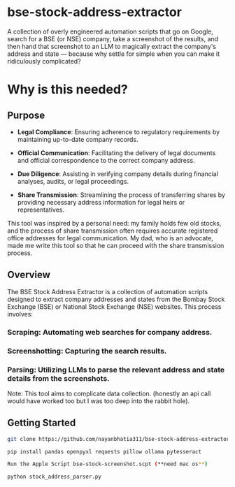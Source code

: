 # bse-stock-address-extractor
 A collection of overly engineered automation scripts that go on Google, search for a BSE (or NSE) company, take a screenshot of the results, and then hand that screenshot to an LLM to magically extract the company's address and state — because why settle for simple when you can make it ridiculously complicated?

# Why is this needed?
## Purpose

- **Legal Compliance**: Ensuring adherence to regulatory requirements by maintaining up-to-date company records.

- **Official Communication**: Facilitating the delivery of legal documents and official correspondence to the correct company address.

- **Due Diligence**: Assisting in verifying company details during financial analyses, audits, or legal proceedings.

- **Share Transmission**: Streamlining the process of transferring shares by providing necessary address information for legal heirs or representatives.


This tool was inspired by a personal need: my family holds few old stocks, and the process of share transmission often requires accurate registered office addresses for legal communication. My dad, who is an advocate, made me write this tool so that he can proceed with the share transmission process.


## Overview
The BSE Stock Address Extractor is a collection of automation scripts designed to extract company addresses and states from the Bombay Stock Exchange (BSE) or National Stock Exchange (NSE) websites. This process involves:

### Scraping: Automating web searches for company address.
### Screenshotting: Capturing the search results.
### Parsing: Utilizing LLMs to parse the relevant address and state details from the screenshots.

Note: This tool aims to complicate data collection. (honestly an api call would have worked too but I was too deep into the rabbit hole).

## Getting Started

```bash
git clone https://github.com/nayanbhatia311/bse-stock-address-extractor.git 

pip install pandas openpyxl requests pillow ollama pytesseract 

Run the Apple Script bse-stock-screenshot.scpt (**need mac os**) 

python stock_address_parser.py
```
